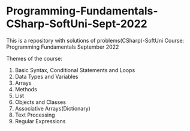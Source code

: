 # Programming-Fundamentals-CSharp-SoftUni-Sept-2022
This is a repository with solutions of problems(CSharp)-SoftUni Course: Programming Fundamentals September 2022 

Themes of the course:
01. Basic Syntax, Conditional Statements and Loops
02. Data Types and Variables
03. Arrays
04. Methods
05. List
06. Objects and Classes
07. Associative Arrays(Dictionary)
08. Text Processing
09. Regular Expressions
